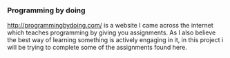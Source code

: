 ### Programming by doing

http://programmingbydoing.com/ is a website I came across the internet which teaches programming by giving you assignments. As I also believe the best way of learning something is actively engaging in it, in this project i will be trying to complete some of the assignments found here.